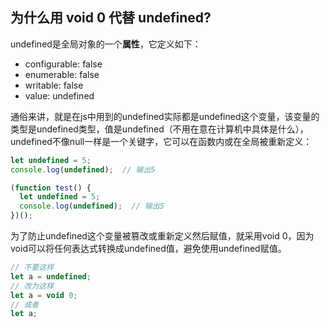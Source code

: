 ## 为什么用 void 0 代替 undefined?
undefined是全局对象的一个**属性**，它定义如下：
* configurable: false
* enumerable: false
* writable: false
* value: undefined

通俗来讲，就是在js中用到的undefined实际都是undefined这个变量，该变量的类型是undefined类型，值是undefined（不用在意在计算机中具体是什么），undefined不像null一样是一个关键字，它可以在函数内或在全局被重新定义：
```javascript
let undefined = 5;
console.log(undefined);  // 输出5

(function test() {
  let undefined = 5;
  console.log(undefined);  // 输出5
})();
```
为了防止undefined这个变量被篡改或重新定义然后赋值，就采用void 0，因为void可以将任何表达式转换成undefined值，避免使用undefined赋值。
 ```javascript
// 不要这样
let a = undefined;
// 改为这样
let a = void 0;
// 或者
let a;
```

